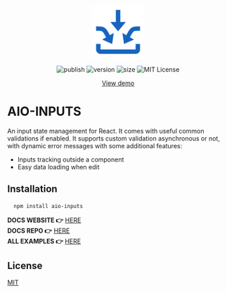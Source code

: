 <br />
<div align="center">
<a href="https://github.com/klm-lab/store/#readme" target="_blank">
     <img src="assets/icon.svg" alt="icon" width="120" height="120">

</a>

![publish][action-shield]
![version][version-shield]
![size][size-shield]
![MIT License][license-shield]

<div>
<a align="center" href="https://codesandbox.io/s/inputs-demo-28ztx4" target="_blank">View demo</a>
</div>
</div>

# AIO-INPUTS

An input state management for React. It comes with useful common validations if enabled. It supports custom validation asynchronous or not, with dynamic error messages with some additional features:
* Inputs tracking outside a component
* Easy data loading when edit<br/>

## Installation

```sh
  npm install aio-inputs
  ```
**DOCS WEBSITE 👉** [HERE][docs-site]<br/>
**DOCS REPO 👉** [HERE][docs-repo]<br/>
**ALL EXAMPLES 👉** [HERE][example-links]

## License

[MIT][license-url]


[size-shield]: https://img.shields.io/bundlephobia/minzip/aio-inputs/3.0.0?style=for-the-badge

[license-shield]: https://img.shields.io/github/license/klm-lab/inputs?style=for-the-badge

[action-shield]: https://img.shields.io/github/actions/workflow/status/klm-lab/inputs/publish.yml?style=for-the-badge
[version-shield]: https://img.shields.io/npm/v/aio-inputs?style=for-the-badge
[example-links]: https://github.com/klm-lab/inputs/tree/dev/examples#readme
[docs-repo]: https://github.com/klm-lab/aio-inputs-docs#readme
[docs-site]: https://aio-inputs.netlify.app
[edit-link]: https://github.com/klm-lab/inputs/blob/dev/examples/edit.tsx


[license-url]: https://choosealicense.com/licenses/mit/

